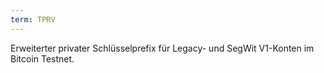 ```yaml
---
term: TPRV
---
```


Erweiterter privater Schlüsselprefix für Legacy- und SegWit V1-Konten im Bitcoin Testnet.